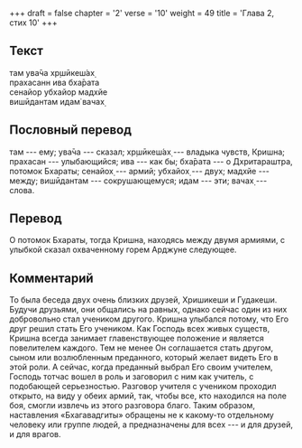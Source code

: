 +++
draft = false
chapter = '2'
verse = '10'
weight = 49
title = 'Глава 2, стих 10'
+++
## Текст

там ува̄ча хр̣шӣкеш́ах̣  
прахасанн ива бха̄рата  
сенайор убхайор мадхйе  
вишӣдантам идам̇ вачах̣

## Пословный перевод

там --- ему; ува̄ча --- сказал; хр̣шӣкеш́ах̣ --- владыка чувств, Кришна;
прахасан --- улыбающийся; ива --- как бы; бха̄рата --- о Дхритараштра,
потомок Бхараты; сенайох̣ --- армий; убхайох̣ --- двух; мадхйе --- между;
вишӣдантам --- сокрушающемуся; идам --- эти; вачах̣ --- слова.

## Перевод

О потомок Бхараты, тогда Кришна, находясь между двумя армиями, с улыбкой
сказал охваченному горем Арджуне следующее.

## Комментарий

То была беседа двух очень близких друзей, Хришикеши и Гудакеши. Будучи
друзьями, они общались на равных, однако сейчас один из них добровольно
стал учеником другого. Кришна улыбался потому, что Его друг решил стать
Его учеником. Как Господь всех живых существ, Кришна всегда занимает
главенствующее положение и является повелителем каждого. Тем не менее Он
соглашается стать другом, сыном или возлюбленным преданного, который
желает видеть Его в этой роли. А сейчас, когда преданный выбрал Его
своим учителем, Господь тотчас вошел в роль и заговорил с ним как
учитель, с подобающей серьезностью. Разговор учителя с учеником проходил
открыто, на виду у обеих армий, так, чтобы все, кто находился на поле
боя, смогли извлечь из этого разговора благо. Таким образом, наставления
«Бхагавадгиты» обращены не к какому-то отдельному человеку или группе
людей, а предназначены для всех --- и для друзей, и для врагов.
